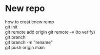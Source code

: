 # New repo 
 how to creat enew remp  <br>
 git init  <br>
 git remote add origin <link>
 git remote -v (to verify) <br>
 git branch <br>
 git branch -m "rename" <br>
 git push origin  main
